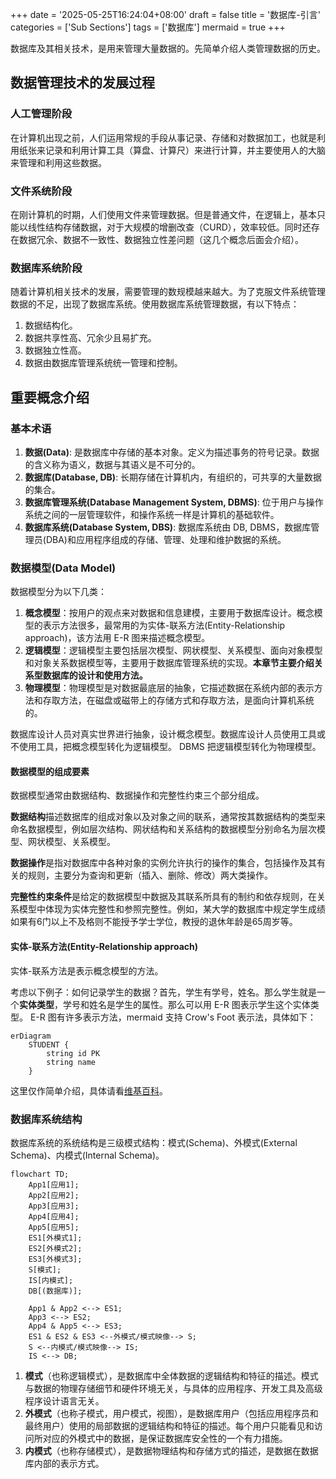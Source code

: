 +++
date = '2025-05-25T16:24:04+08:00'
draft = false
title = '数据库-引言'
categories = ['Sub Sections']
tags = ['数据库']
mermaid = true
+++

数据库及其相关技术，是用来管理大量数据的。先简单介绍人类管理数据的历史。

## 数据管理技术的发展过程
### 人工管理阶段
在计算机出现之前，人们运用常规的手段从事记录、存储和对数据加工，也就是利用纸张来记录和利用计算工具（算盘、计算尺）来进行计算，并主要使用人的大脑来管理和利用这些数据。

### 文件系统阶段
在刚计算机的时期，人们使用文件来管理数据。但是普通文件，在逻辑上，基本只能以线性结构存储数据，对于大规模的增删改查（CURD），效率较低。同时还存在数据冗余、数据不一致性、数据独立性差问题（这几个概念后面会介绍）。

### 数据库系统阶段
随着计算机相关技术的发展，需要管理的数规模越来越大。为了克服文件系统管理数据的不足，出现了数据库系统。使用数据库系统管理数据，有以下特点：

1. 数据结构化。
1. 数据共享性高、冗余少且易扩充。
1. 数据独立性高。
1. 数据由数据库管理系统统一管理和控制。

## 重要概念介绍
### 基本术语
1. **数据(Data)**: 是数据库中存储的基本对象。定义为描述事务的符号记录。数据的含义称为语义，数据与其语义是不可分的。
1. **数据库(Database, DB)**: 长期存储在计算机内，有组织的，可共享的大量数据的集合。
1. **数据库管理系统(Database Management System, DBMS)**: 位于用户与操作系统之间的一层管理软件，和操作系统一样是计算机的基础软件。
1. **数据库系统(Database System, DBS)**: 数据库系统由 DB, DBMS，数据库管理员(DBA)和应用程序组成的存储、管理、处理和维护数据的系统。

### 数据模型(Data Model)
数据模型分为以下几类：

1. **概念模型**：按用户的观点来对数据和信息建模，主要用于数据库设计。概念模型的表示方法很多，最常用的为实体-联系方法(Entity-Relationship approach)，该方法用 E-R 图来描述概念模型。
1. **逻辑模型**：逻辑模型主要包括层次模型、网状模型、关系模型、面向对象模型和对象关系数据模型等，主要用于数据库管理系统的实现。**本章节主要介绍关系型数据库的设计和使用方法。**
1. **物理模型**：物理模型是对数据最底层的抽象，它描述数据在系统内部的表示方法和存取方法，在磁盘或磁带上的存储方式和存取方法，是面向计算机系统的。

数据库设计人员对真实世界进行抽象，设计概念模型。数据库设计人员使用工具或不使用工具，把概念模型转化为逻辑模型。 DBMS 把逻辑模型转化为物理模型。

#### 数据模型的组成要素
数据模型通常由数据结构、数据操作和完整性约束三个部分组成。

**数据结构**描述数据库的组成对象以及对象之间的联系，通常按其数据结构的类型来命名数据模型，例如层次结构、网状结构和关系结构的数据模型分别命名为层次模型、网状模型、关系模型。

**数据操作**是指对数据库中各种对象的实例允许执行的操作的集合，包括操作及其有关的规则，主要分为查询和更新（插入、删除、修改）两大类操作。

**完整性约束条件**是给定的数据模型中数据及其联系所具有的制约和依存规则，在关系模型中体现为实体完整性和参照完整性。例如，某大学的数据库中规定学生成绩如果有6门以上不及格则不能授予学士学位，教授的退休年龄是65周岁等。

#### 实体-联系方法(Entity-Relationship approach)
实体-联系方法是表示概念模型的方法。

考虑以下例子：如何记录学生的数据？首先，学生有学号，姓名。那么学生就是一个**实体类型**，学号和姓名是学生的属性。那么可以用 E-R 图表示学生这个实体类型。 E-R 图有许多表示方法，mermaid 支持 Crow's Foot 表示法，具体如下：

```mermaid
erDiagram
    STUDENT {
        string id PK
        string name
    }
```

这里仅作简单介绍，具体请看[维基百科](https://en.wikipedia.org/wiki/Entity%E2%80%93relationship_model)。

### 数据库系统结构
数据库系统的系统结构是三级模式结构：模式(Schema)、外模式(External Schema)、内模式(Internal Schema)。

```mermaid
flowchart TD;
    App1[应用1];
    App2[应用2];
    App3[应用3];
    App4[应用4];
    App5[应用5];
    ES1[外模式1];
    ES2[外模式2];
    ES3[外模式3];
    S[模式];
    IS[内模式];
    DB[(数据库)];

    App1 & App2 <--> ES1;
    App3 <--> ES2;
    App4 & App5 <--> ES3;
    ES1 & ES2 & ES3 <--外模式/模式映像--> S;
    S <--内模式/模式映像--> IS;
    IS <--> DB;
```

1. **模式**（也称逻辑模式），是数据库中全体数据的逻辑结构和特征的描述。模式与数据的物理存储细节和硬件环境无关，与具体的应用程序、开发工具及高级程序设计语言无关。
1. **外模式**（也称子模式，用户模式，视图），是数据库用户（包括应用程序员和最终用户）使用的局部数据的逻辑结构和特征的描述。每个用户只能看见和访问所对应的外模式中的数据，是保证数据库安全性的一个有力措施。
1. **内模式**（也称存储模式），是数据物理结构和存储方式的描述，是数据在数据库内部的表示方式。
